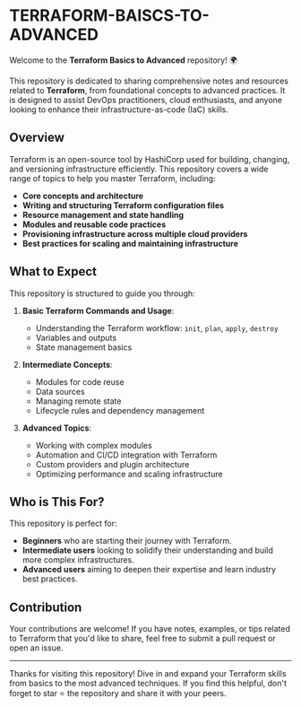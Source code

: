 # TERRAFORM-BAISCS-TO-ADVANCED

Welcome to the **Terraform Basics to Advanced** repository! 🌍

This repository is dedicated to sharing comprehensive notes and resources related to **Terraform**, from foundational concepts to advanced practices. It is designed to assist DevOps practitioners, cloud enthusiasts, and anyone looking to enhance their infrastructure-as-code (IaC) skills. 

## Overview

Terraform is an open-source tool by HashiCorp used for building, changing, and versioning infrastructure efficiently. This repository covers a wide range of topics to help you master Terraform, including:

- **Core concepts and architecture**
- **Writing and structuring Terraform configuration files**
- **Resource management and state handling**
- **Modules and reusable code practices**
- **Provisioning infrastructure across multiple cloud providers**
- **Best practices for scaling and maintaining infrastructure**

## What to Expect

This repository is structured to guide you through:

1. **Basic Terraform Commands and Usage**:
   - Understanding the Terraform workflow: `init`, `plan`, `apply`, `destroy`
   - Variables and outputs
   - State management basics

2. **Intermediate Concepts**:
   - Modules for code reuse
   - Data sources
   - Managing remote state
   - Lifecycle rules and dependency management

3. **Advanced Topics**:
   - Working with complex modules
   - Automation and CI/CD integration with Terraform
   - Custom providers and plugin architecture
   - Optimizing performance and scaling infrastructure

## Who is This For?

This repository is perfect for:
- **Beginners** who are starting their journey with Terraform.
- **Intermediate users** looking to solidify their understanding and build more complex infrastructures.
- **Advanced users** aiming to deepen their expertise and learn industry best practices.

## Contribution

Your contributions are welcome! If you have notes, examples, or tips related to Terraform that you'd like to share, feel free to submit a pull request or open an issue.

---

Thanks for visiting this repository! Dive in and expand your Terraform skills from basics to the most advanced techniques. If you find this helpful, don't forget to star ⭐ the repository and share it with your peers.
